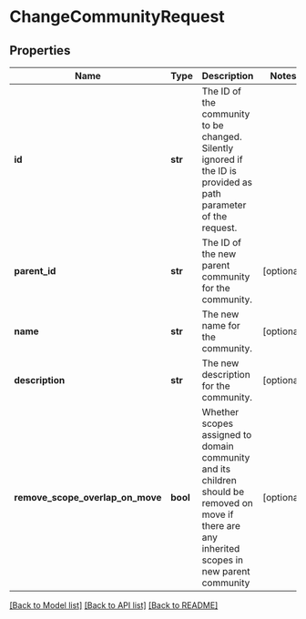 # ChangeCommunityRequest

## Properties
Name | Type | Description | Notes
------------ | ------------- | ------------- | -------------
**id** | **str** | The ID of the community to be changed. Silently ignored if the ID is provided as path parameter of the request. | 
**parent_id** | **str** | The ID of the new parent community for the community. | [optional] 
**name** | **str** | The new name for the community. | [optional] 
**description** | **str** | The new description for the community. | [optional] 
**remove_scope_overlap_on_move** | **bool** | Whether scopes assigned to domain community and its children should be removed on move if there are any inherited scopes in new parent community | [optional] 

[[Back to Model list]](../README.md#documentation-for-models) [[Back to API list]](../README.md#documentation-for-api-endpoints) [[Back to README]](../README.md)

